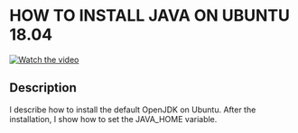 # HOW TO INSTALL JAVA ON UBUNTU 18.04

[![Watch the video](https://img.youtube.com/vi/hPXSCMMNmY8/hqdefault.jpg)](https://youtu.be/hPXSCMMNmY8)

## Description

  

I describe how to install the default OpenJDK on Ubuntu. After the installation, I show how to set the JAVA_HOME variable.

